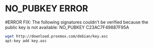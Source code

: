 # NO_PUBKEY ERROR

\#ERROR FIX: The following signatures couldn't be verified because the public key is not available: NO_PUBKEY C23AC7F49887F95A

``` bash
wget http://download.proxmox.com/debian/key.asc
apt-key add key.asc
```

